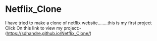# Netflix_Clone

I have tried to make a clone of netflix website........this is my first project
Click On this link to view my project:-
(https://sdhandre.github.io/Netflix_Clone/)
